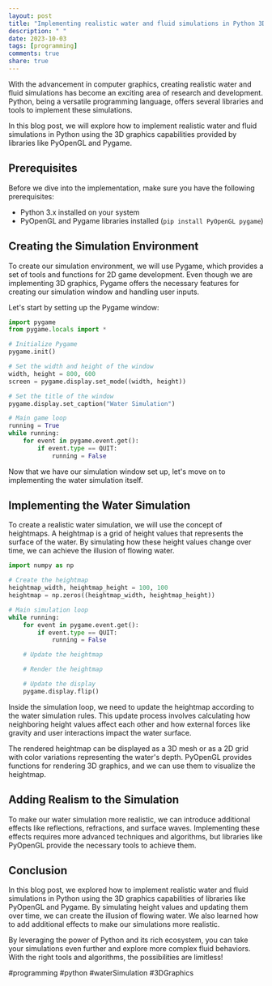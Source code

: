 ```yaml
---
layout: post
title: "Implementing realistic water and fluid simulations in Python 3D graphics"
description: " "
date: 2023-10-03
tags: [programming]
comments: true
share: true
---
```


With the advancement in computer graphics, creating realistic water and fluid simulations has become an exciting area of research and development. Python, being a versatile programming language, offers several libraries and tools to implement these simulations.

In this blog post, we will explore how to implement realistic water and fluid simulations in Python using the 3D graphics capabilities provided by libraries like PyOpenGL and Pygame.

## Prerequisites

Before we dive into the implementation, make sure you have the following prerequisites:

- Python 3.x installed on your system
- PyOpenGL and Pygame libraries installed (`pip install PyOpenGL pygame`)

## Creating the Simulation Environment

To create our simulation environment, we will use Pygame, which provides a set of tools and functions for 2D game development. Even though we are implementing 3D graphics, Pygame offers the necessary features for creating our simulation window and handling user inputs.

Let's start by setting up the Pygame window:

```python
import pygame
from pygame.locals import *

# Initialize Pygame
pygame.init()

# Set the width and height of the window
width, height = 800, 600
screen = pygame.display.set_mode((width, height))

# Set the title of the window
pygame.display.set_caption("Water Simulation")

# Main game loop
running = True
while running:
    for event in pygame.event.get():
        if event.type == QUIT:
            running = False
```

Now that we have our simulation window set up, let's move on to implementing the water simulation itself.

## Implementing the Water Simulation

To create a realistic water simulation, we will use the concept of heightmaps. A heightmap is a grid of height values that represents the surface of the water. By simulating how these height values change over time, we can achieve the illusion of flowing water.

```python
import numpy as np

# Create the heightmap
heightmap_width, heightmap_height = 100, 100
heightmap = np.zeros((heightmap_width, heightmap_height))

# Main simulation loop
while running:
    for event in pygame.event.get():
        if event.type == QUIT:
            running = False

    # Update the heightmap

    # Render the heightmap

    # Update the display
    pygame.display.flip()
```

Inside the simulation loop, we need to update the heightmap according to the water simulation rules. This update process involves calculating how neighboring height values affect each other and how external forces like gravity and user interactions impact the water surface.

The rendered heightmap can be displayed as a 3D mesh or as a 2D grid with color variations representing the water's depth. PyOpenGL provides functions for rendering 3D graphics, and we can use them to visualize the heightmap.

## Adding Realism to the Simulation

To make our water simulation more realistic, we can introduce additional effects like reflections, refractions, and surface waves. Implementing these effects requires more advanced techniques and algorithms, but libraries like PyOpenGL provide the necessary tools to achieve them.

## Conclusion

In this blog post, we explored how to implement realistic water and fluid simulations in Python using the 3D graphics capabilities of libraries like PyOpenGL and Pygame. By simulating height values and updating them over time, we can create the illusion of flowing water. We also learned how to add additional effects to make our simulations more realistic.

By leveraging the power of Python and its rich ecosystem, you can take your simulations even further and explore more complex fluid behaviors. With the right tools and algorithms, the possibilities are limitless!

#programming #python #waterSimulation #3DGraphics